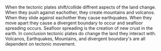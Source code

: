 When the tectonic plates shift/collide diffrent aspects of the land change. When they push against eachother, they create mountains and volcanos. When they slide against eachother they cause earthquakes. When they move apart they cause a divergent boundary to occur and seafloor spreading occurs. Seafloor spreading is the creation of new crust in the earth.
In conclusion tectonic plates do change the land they interact with. Volcanos, Earthquakes, Mountains, and divergent boundary's are all dependent on tectonic movement.
